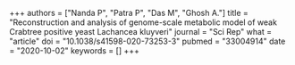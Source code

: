 +++
authors = ["Nanda P", "Patra P", "Das M", "Ghosh A."]
title = "Reconstruction and analysis of genome-scale metabolic model of weak Crabtree positive yeast Lachancea kluyveri"
journal = "Sci Rep"
what = "article"
doi = "10.1038/s41598-020-73253-3"
pubmed = "33004914"
date = "2020-10-02"
keywords = []
+++


